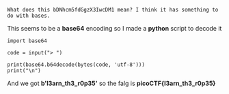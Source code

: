 ```
What does this bDNhcm5fdGgzX3IwcDM1 mean? I think it has something to do with bases.
```

This seems to be a **base64** encoding so I made a **python** script to decode it

```
import base64

code = input("> ")

print(base64.b64decode(bytes(code, 'utf-8')))
print("\n")
```

And we got **b'l3arn_th3_r0p35'** so the falg is **picoCTF{l3arn_th3_r0p35}**